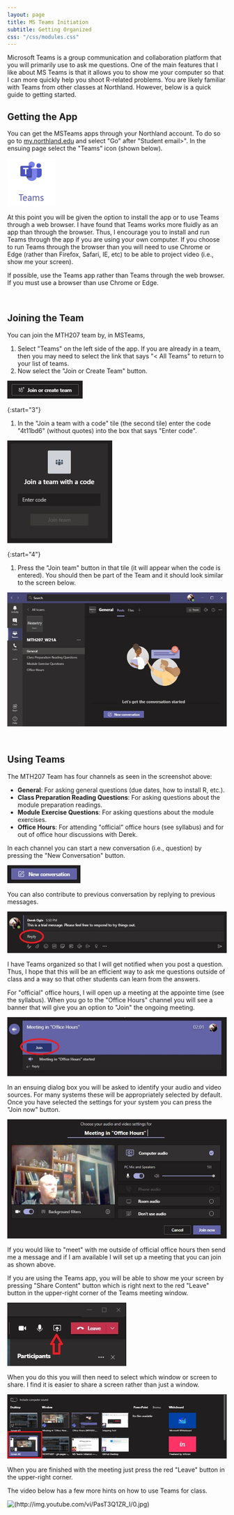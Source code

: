 ```yaml
---
layout: page
title: MS Teams Initiation
subtitle: Getting Organized
css: "/css/modules.css"
---
```


Microsoft Teams is a group communication and collaboration platform that you will primarily use to ask me questions. One of the main features that I like about MS Teams is that it allows you to show me your computer so that I can more quickly help you shoot R-related problems. You are likely familiar with Teams from other classes at Northland. However, below is a quick guide to getting started.

## Getting the App
You can get the MSTeams apps through your Northland account. To do so go to [my.northland.edu](https://my.northland.edu/) and select "Go" after "Student email>". In the ensuing page select the "Teams" icon (shown below).

![MSTeams Icon](../zimgs/MSTeams_Icon.png)

At this point you will be given the option to install the app or to use Teams through a web browser. I have found that Teams works more fluidly as an app than through the browser. Thus, I encourage you to install and run Teams through the app if you are using your own computer. If you choose to run Teams through the browser than you will need to use Chrome or Edge (rather than Firefox, Safari, IE, etc) to be able to project video (i.e., show me your screen).

<div class="alert alert-success">
If possible, use the Teams app rather than Teams through the web browser. If you must use a browser than use Chrome or Edge.
</div>

&nbsp;

## Joining the Team
You can join the MTH207 team by, in MSTeams,

1. Select "Teams" on the left side of the app. If you are already in a team, then you may need to select the link that says "< All Teams" to return to your list of teams.
1. Now select the "Join or Create Team" button.

![MSTeams Join](../zimgs/MSTeams_JoinButton.JPG)

{:start="3"}
1. In the "Join a team with a code" tile (the second tile) enter the code "4t11bd6" (without quotes) into the box that says "Enter code".

![MSTeams Join](../zimgs/MSTeams_JoinCode.JPG)

{:start="4"}
1. Press the "Join team" button in that tile (it will appear when the code is entered). You should then be part of the Team and it should look similar to the screen below.

![MSTeams Landing](../zimgs/MSTeams_LandingPage.JPG)

&nbsp;

## Using Teams
The MTH207 Team has four channels as seen in the screenshot above:

* **General**: For asking general questions (due dates, how to install R, etc.).
* **Class Preparation Reading Questions**: For asking questions about the module preparation readings.
* **Module Exercise Questions**: For asking questions about the module exercises.
* **Office Hours**: For attending "official" office hours (see syllabus) and for out of office hour discussions with Derek.

In each channel you can start a new conversation (i.e., question) by pressing the "New Conversation" button.

![MSTeams New Conversation](../zimgs/MSTeams_NewConversation.JPG)

You can also contribute to previous conversation by replying to previous messages.

![MSTeams Reply Conversation](../zimgs/MSTeams_ReplyConversation.JPG)

I have Teams organized so that I will get notified when you post a question. Thus, I hope that this will be an efficient way to ask me questions outside of class and a way so that other students can learn from the answers.

For "official" office hours, I will open up a meeting at the appointe time (see the syllabus). When you go to the "Office Hours" channel you will see a banner that will give you an option to "Join" the ongoing meeting.

![MSTeams Join Meeting](../zimgs/MSTeams_JoinMeeting.JPG)

In an ensuing dialog box you will be asked to identify your audio and video sources. For many systems these will be appropriately selected by default. Once you have selected the settings for your system you can press the "Join now" button.

![MSTeams Join Settings](../zimgs/MSTeams_JoinSettings.JPG)

If you would like to "meet" with me outside of official office hours then send me a message and if I am available I will set up a meeting that you can join as shown above.

If you are using the Teams app, you will be able to show me your screen by pressing "Share Content" button which is right next to the red "Leave" button in the upper-right corner of the Teams meeting window.

![MSTeams Share Content Button](../zimgs/MSTeams_ShareContentButton.JPG)

When you do this you will then need to select which window or screen to share. I find it is easier to share a screen rather than just a window.

![MSTeams Share Content Screen](../zimgs/MSTeams_ShareContentScreen.JPG)

When you are finished with the meeting just press the red "Leave" button in the upper-right corner.

The video below has a few more hints on how to use Teams for class.

![(http://img.youtube.com/vi/PasT3Q1ZR_I/0.jpg)](http://www.youtube.com/watch?v=PasT3Q1ZR_I)
